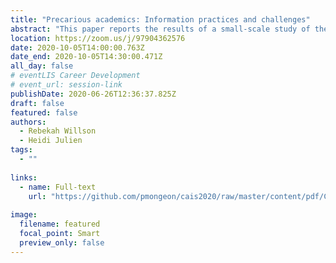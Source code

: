 ```yaml
---
title: "Precarious academics: Information practices and challenges"
abstract: "This paper reports the results of a small-scale study of the information practices of contract academic staff in the United Kingdom, which is being used as the basis for a broader study in the Canadian context. Neoliberal approaches to the management of higher education across the globe, including Canada, are contributing to a highly challenging environment for contract academic staff, who face marginalization, insecurity, and significant stress. The study seeks to give voice to this growing complement of contract academic staff, to identify practical responses to these challenges."
location: https://zoom.us/j/97904362576
date: 2020-10-05T14:00:00.763Z
date_end: 2020-10-05T14:30:00.471Z
all_day: false
# eventLIS Career Development
# event_url: session-link
publishDate: 2020-06-26T12:36:37.825Z
draft: false
featured: false
authors:
  - Rebekah Willson
  - Heidi Julien
tags:
  - ""
  
links:
  - name: Full-text
    url: "https://github.com/pmongeon/cais2020/raw/master/content/pdf/CAIS2020_paper24_Willson.pdf"
    
image:
  filename: featured
  focal_point: Smart
  preview_only: false
---
```

